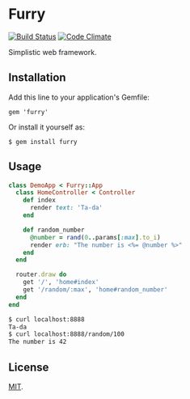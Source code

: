 # Furry

[![Build Status](https://travis-ci.org/goshakkk/furry.png?branch=master)](https://travis-ci.org/goshakkk/furry)
[![Code Climate](https://codeclimate.com/github/goshakkk/furry.png)](https://codeclimate.com/github/goshakkk/furry)

Simplistic web framework.

## Installation

Add this line to your application's Gemfile:

    gem 'furry'

Or install it yourself as:

    $ gem install furry

## Usage

```ruby
class DemoApp < Furry::App
  class HomeController < Controller
    def index
      render text: 'Ta-da'
    end

    def random_number
      @number = rand(0..params[:max].to_i)
      render erb: "The number is <%= @number %>"
    end
  end

  router.draw do
    get '/', 'home#index'
    get '/random/:max', 'home#random_number'
  end
end
```

```bash
$ curl localhost:8888
Ta-da
$ curl localhost:8888/random/100
The number is 42
```

## License

[MIT](LICENSE).
